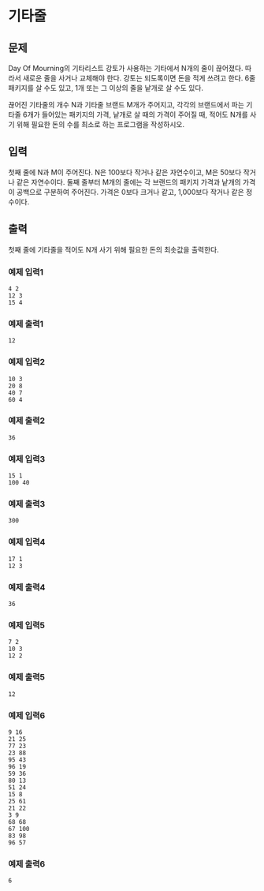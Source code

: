 # 기타줄

## 문제
Day Of Mourning의 기타리스트 강토가 사용하는 기타에서 N개의 줄이 끊어졌다. 따라서 새로운 줄을 사거나 교체해야 한다. 강토는 되도록이면 돈을 적게 쓰려고 한다. 6줄 패키지를 살 수도 있고, 1개 또는 그 이상의 줄을 낱개로 살 수도 있다.


끊어진 기타줄의 개수 N과 기타줄 브랜드 M개가 주어지고, 각각의 브랜드에서 파는 기타줄 6개가 들어있는 패키지의 가격, 낱개로 살 때의 가격이 주어질 때, 적어도 N개를 사기 위해 필요한 돈의 수를 최소로 하는 프로그램을 작성하시오.

## 입력

첫째 줄에 N과 M이 주어진다. N은 100보다 작거나 같은 자연수이고, M은 50보다 작거나 같은 자연수이다. 둘째 줄부터 M개의 줄에는 각 브랜드의 패키지 가격과 낱개의 가격이 공백으로 구분하여 주어진다. 가격은 0보다 크거나 같고, 1,000보다 작거나 같은 정수이다.

## 출력

첫째 줄에 기타줄을 적어도 N개 사기 위해 필요한 돈의 최솟값을 출력한다.

### 예제 입력1

```
4 2
12 3
15 4
```

### 예제 출력1

```
12
```

### 예제 입력2

```
10 3
20 8
40 7
60 4
```

### 예제 출력2

```
36
```

### 예제 입력3

```
15 1
100 40
```

### 예제 출력3

```
300
```

### 예제 입력4

```
17 1
12 3
```

### 예제 출력4

```
36
```

### 예제 입력5

```
7 2
10 3
12 2
```

### 예제 출력5

```
12
```

### 예제 입력6

```
9 16
21 25
77 23
23 88
95 43
96 19
59 36
80 13
51 24
15 8
25 61
21 22
3 9
68 68
67 100
83 98
96 57
```

### 예제 출력6

```
6
```
